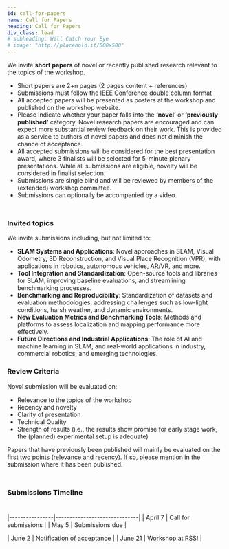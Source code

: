 ```yaml
---
id: call-for-papers
name: Call for Papers
heading: Call for Papers
div_class: lead
# subheading: Will Catch Your Eye
# image: "http://placehold.it/500x500"
---
```


We invite <b>short papers</b> of novel or recently published research relevant to the topics of the workshop.
* Short papers are 2+n pages (2 pages content + references)
* Submissions must follow the [IEEE Conference double column format](https://www.ieee.org/conferences/publishing/templates.html)
* All accepted papers will be presented as posters at the workshop and published on the workshop website.
* Please indicate whether your paper falls into the <strong>‘novel’</strong> or <strong>‘previously published’</strong> category. Novel research papers are encouraged and can expect more substantial review feedback on their work. This is provided as a service to authors of novel papers and does not diminish the chance of acceptance.
* All accepted submissions will be considered for the best presentation award, where 3 finalists will be selected for 5-minute plenary presentations. While all submissions are eligible, novelty will be considered in finalist selection.
* Submissions are single blind and will be reviewed by members of the (extended) workshop committee.
* Submissions can optionally be accompanied by a video.

<div style="height: 10px;"></div> 

### <strong>Invited topics</strong>
We invite submissions including, but not limited to:
* <b>SLAM Systems and Applications</b>: Novel approaches in SLAM, Visual Odometry, 3D Reconstruction, and Visual Place Recognition (VPR), with applications in robotics, autonomous vehicles, AR/VR, and more.
* <b>Tool Integration and Standardization</b>: Open-source tools and libraries for SLAM, improving baseline evaluations, and streamlining benchmarking processes.
* <b>Benchmarking and Reproducibility</b>: Standardization of datasets and evaluation methodologies, addressing challenges such as low-light conditions, harsh weather, and dynamic environments.
* <b>New Evaluation Metrics and Benchmarking Tools</b>: Methods and platforms to assess localization and mapping performance more effectively.
* <b>Future Directions and Industrial Applications</b>: The role of AI and machine learning in SLAM, and real-world applications in industry, commercial robotics, and emerging technologies.


### <strong>Review Criteria</strong>

Novel submission will be evaluated on:
* Relevance to the topics of the workshop
* Recency and novelty
* Clarity of presentation
* Technical Quality
* Strength of results (i.e., the results show promise for early stage work, the (planned) experimental setup is adequate)

Papers that have previously been published will mainly be evaluated on the first two points (relevance and recency). If so, please mention in the submission where it has been published.

<div style="height: 10px;"></div> 


<!-- ### <strong>Call for Demonstrations</strong>
We invite live demonstrations during the poster session. These can either accompany a submitted paper or be standalone. For standalone demonstrations, please submit an up to two pages description and/or video of the demo. Demos will be evaluated on recency and relevance to the workshop.

<div style="height: 10px;"></div> --> 

<!-- ### <strong>Submissions Portal</strong>
Please submit your paper via [CMT](https://cmt3.research.microsoft.com/IROSLTP2024/Track/1/Submission/Create).

<div style="height: 10px;"></div> -->

### <strong>Submissions Timeline</strong>

<div style="height: 10px;"></div> 

|----------------|------------------------------|
| April 7        | Call for submissions         |
| May 5 | Submissions due |
<!--| ~~September 1~~  <span style="color:red;">September 21</span> | Submissions due |-->
| June 2   | Notification of acceptance   |
| June 21     | Workshop at RSS!            |

<!-- <strong>Submission Website:</strong> TBD -->
